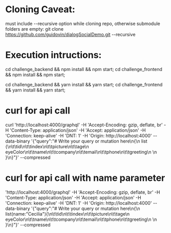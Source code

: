 # Cloning Caveat: 
must include --recursive option while cloning repo, otherwise submodule folders are empty:
git clone https://github.com/guidovin/dialogSocialDemo.git --recursive

# Execution intructions:

cd challenge_backend && npm install && npm start;
cd challenge_frontend && npm install && npm start;

cd challenge_backend && yarn install && yarn start; 
cd challenge_frontend && yarn install && yarn start;

# curl for api call
curl 'http://localhost:4000/graphql' -H 'Accept-Encoding: gzip, deflate, br' -H 'Content-Type: application/json' -H 'Accept: application/json' -H 'Connection: keep-alive' -H 'DNT: 1' -H 'Origin: http://localhost:4000' --data-binary '{"query":"# Write your query or mutation here\n{\n  list {\n\t\tid\n\t\tindex\n\t\tpicture\n\t\tage\n    eyeColor\n\t\tname\n\t\tcompany\n\t\temail\n\t\tphone\n\t\tgreeting\n      \n  }\n}"}' --compressed

# curl for api call with name parameter
'http://localhost:4000/graphql' -H 'Accept-Encoding: gzip, deflate, br' -H 'Content-Type: application/json' -H 'Accept: application/json' -H 'Connection: keep-alive' -H 'DNT: 1' -H 'Origin: http://localhost:4000' --data-binary '{"query":"# Write your query or mutation here\n{\n  list(name:\"Cecilia\"){\n\t\tid\n\t\tindex\n\t\tpicture\n\t\tage\n    eyeColor\n\t\tname\n\t\tcompany\n\t\temail\n\t\tphone\n\t\tgreeting\n      \n  }\n}"}' --compressed

